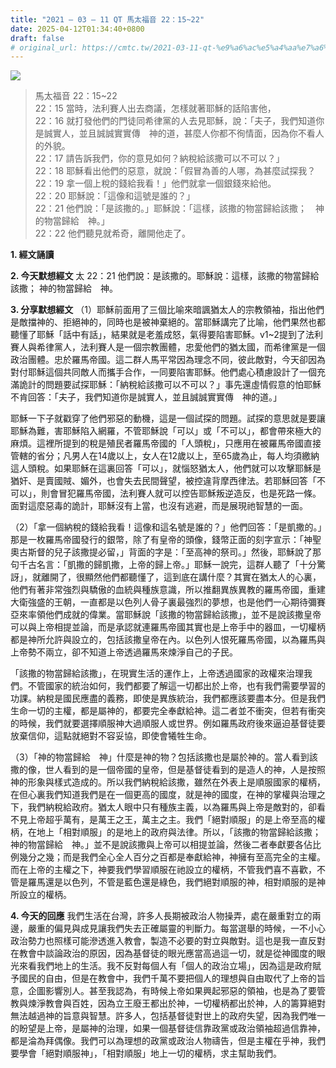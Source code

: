 ```yaml
---
title: "2021 – 03 – 11 QT 馬太福音 22：15~22"
date: 2025-04-12T01:34:40+0800
draft: false
# original_url: https://cmtc.tw/2021-03-11-qt-%e9%a6%ac%e5%a4%aa%e7%a6%8f%e9%9f%b3-22%ef%bc%9a1522
---
```


![](/images/qt.jpg)
> 馬太福音 22：15\~22  
> 22：15 當時，法利賽人出去商議，怎樣就著耶穌的話陷害他，  
> 22：16 就打發他們的門徒同希律黨的人去見耶穌，說：「夫子，我們知道你是誠實人，並且誠誠實實傳　神的道，甚麼人你都不徇情面，因為你不看人的外貌。  
> 22：17 請告訴我們，你的意見如何？納稅給該撒可以不可以？」  
> 22：18 耶穌看出他們的惡意，就說：「假冒為善的人哪，為甚麼試探我？  
> 22：19 拿一個上稅的錢給我看！」他們就拿一個銀錢來給他。  
> 22：20 耶穌說：「這像和這號是誰的？」  
> 22：21 他們說：「是該撒的。」耶穌說：「這樣，該撒的物當歸給該撒；　神的物當歸給　神。」  
> 22：22 他們聽見就希奇，離開他走了。

**1. 經文誦讀**

**2.  今天默想經文**
太 22：21 他們說：是該撒的。耶穌說：這樣，該撒的物當歸給該撒； 神的物當歸給　神。

**3. 分享默想經文**
（1）耶穌前面用了三個比喻來暗諷猶太人的宗教領袖，指出他們是敵擋神的、拒絕神的，同時也是被神棄絕的。當耶穌講完了比喻，他們果然也都聽懂了耶穌「話中有話」，結果就是老羞成怒，氣得要陷害耶穌。v1\~2提到了法利賽人與希律黨人，法利賽人是一個宗教團體，忠愛他們的猶太國，而希律黨是一個政治團體。忠於羅馬帝國。這二群人馬平常因為理念不同，彼此敵對，今天卻因為對付耶穌這個共同敵人而攜手合作，一同要陷害耶穌。他們處心積慮設計了一個充滿詭計的問題要試探耶穌：「納稅給該撒可以不可以？」事先還虛情假意的怕耶穌不肯回答：「夫子，我們知道你是誠實人，並且誠誠實實傳　神的道。」

耶穌一下子就戳穿了他們邪惡的動機，這是一個試探的問題。試探的意思就是要讓耶穌為難，害耶穌陷入網羅，不管耶穌說「可以」或「不可以」，都會帶來極大的麻煩。這裡所提到的稅是殖民者羅馬帝國的「人頭稅」，只應用在被羅馬帝國直接管轄的省分；凡男人在14歲以上，女人在12歲以上，至65歲為止，每人均須繳納這人頭稅。如果耶穌在這裏回答「可以」，就惱怒猶太人，他們就可以攻擊耶穌是猶奸、是賣國賊、媚外，也會失去民間聲望，被控違背摩西律法。若耶穌回答「不可以」，則會冒犯羅馬帝國，法利賽人就可以控告耶穌叛逆造反，也是死路一條。面對這麼惡毒的詭計，耶穌沒有上當，也沒有逃避，而是展現祂智慧的一面。

（2）「拿一個納稅的錢給我看！這像和這名號是誰的？」他們回答：「是凱撒的。」那是一枚羅馬帝國發行的銀幣，除了有皇帝的頭像，錢幣正面的刻字宣示：「神聖奧古斯督的兒子該撒提必留，」背面的字是：「至高神的祭司。」然後，耶穌說了那句千古名言：「凱撒的歸凱撒，上帝的歸上帝。」耶穌一說完，這群人聽了「十分驚訝」，就離開了，很顯然他們都聽懂了，這到底在講什麼？其實在猶太人的心裏，他們有著非常強烈與驕傲的血統與種族意識，所以推翻異族異教的羅馬帝國，重建大衛強盛的王朝，一直都是以色列人骨子裏最強烈的夢想，也是他們一心期待彌賽亞來率領他們成就的偉業。當耶穌說「該撒的物當歸給該撒」，並不是說該撒皇帝可以與上帝相提並論，而是承認就連羅馬帝國其實也是上帝手中的器皿，一切權柄都是神所允許與設立的，包括該撒皇帝在內。以色列人恨死羅馬帝國，以為羅馬與上帝勢不兩立，卻不知道上帝透過羅馬來煉淨自己的子民。

「該撒的物當歸給該撒」，在現實生活的運作上，上帝透過國家的政權來治理我們。不管國家的統治如何，我們都要了解這一切都出於上帝，也有我們需要學習的功課。納稅是國民應盡的義務，即使是異族統治，我們都應該要盡本分。但是我們生命一切的主權，都是屬神的，都要完全奉獻給神。這二者並不衝突，但若有衝突的時候，我們就要選擇順服神大過順服人或世界。例如羅馬政府後來逼迫基督徒要放棄信仰，這點就絕對不容妥協，即使會犧牲生命。

（3）「神的物當歸給　神」什麼是神的物？包括該撒也是屬於神的。當人看到該撒的像，世人看到的是一個帝國的皇帝，但是基督徒看到的是造人的神，人是按照神的形象與樣式造成的。所以我們納稅給該撒，雖然在外表上是順服國家的權柄，在但心裏我們知道我們是在一個更高的國度，就是神的國度，在神的掌權與治理之下，我們納稅給政府。猶太人眼中只有種族主義，以為羅馬與上帝是敵對的，卻看不見上帝超乎萬有，是萬王之王，萬主之主。我們「絕對順服」的是上帝至高的權柄，在地上「相對順服」的是地上的政府與法律。所以，「該撒的物當歸給該撒；　神的物當歸給　神。」並不是說該撒與上帝可以相提並論，然後二者奉獻要各佔比例幾分之幾；而是我們全心全人百分之百都是奉獻給神，神擁有至高完全的主權。而在上帝的主權之下，神要我們學習順服在祂設立的權柄，不管我們喜不喜歡，不管是羅馬還是以色列，不管是藍色還是綠色，我們絕對順服的神，相對順服的是神所設立的權柄。

**4. 今天的回應**
我們生活在台灣，許多人長期被政治人物操弄，處在嚴重對立的兩邊，嚴重的偏見與成見讓我們失去正確屬靈的判斷力。每當選舉的時候，一不小心政治勢力也照樣可能滲透進入教會，製造不必要的對立與敵對。這也是我一直反對在教會中談論政治的原因，因為基督徒的眼光應當高過這一切，就是從神國度的眼光來看我們地上的生活。我不反對每個人有「個人的政治立場」，因為這是政府賦予國民的自由，但是在教會中，我們千萬不要把個人的理想與自由取代了上帝的旨意，企圖影響別人。甚至我認為，有時候上帝如果興起邪惡的領袖，也是為了要管教與煉淨教會與百姓，因為立王廢王都出於神，一切權柄都出於神，人的籌算絕對無法越過神的旨意與智慧。許多人，包括基督徒對世上的政府失望，因為我們唯一的盼望是上帝，是屬神的治理，如果一個基督徒信靠政黨或政治領袖超過信靠神，都是淪為拜偶像。我們可以為理想的政黨或政治人物禱告，但是主權在乎神，我們要學會「絕對順服神」，「相對順服」地上一切的權柄，求主幫助我們。
